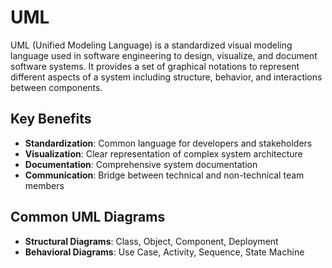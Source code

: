 # UML
UML (Unified Modeling Language) is a standardized visual modeling language used in software engineering to design, visualize, and document software systems. It provides a set of graphical notations to represent different aspects of a system including structure, behavior, and interactions between components.

## Key Benefits
- **Standardization**: Common language for developers and stakeholders
- **Visualization**: Clear representation of complex system architecture
- **Documentation**: Comprehensive system documentation
- **Communication**: Bridge between technical and non-technical team members

## Common UML Diagrams
- **Structural Diagrams**: Class, Object, Component, Deployment
- **Behavioral Diagrams**: Use Case, Activity, Sequence, State Machine